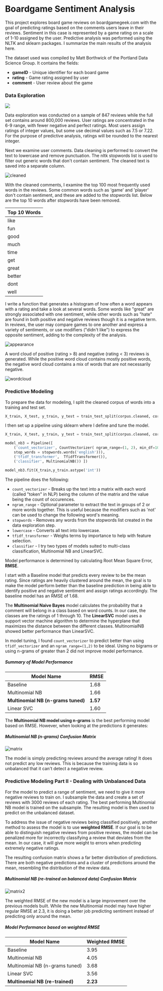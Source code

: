 # Boardgame Sentiment Analysis

This project explores board game reviews on boardgamegeek.com with the goal of predicting ratings based on the comments users leave in their reviews. Sentiment in this case is represented by a game rating on a scale of 1-10 assigned by the user. Predictive analysis was performed using the NLTK and sklearn packages. I summarize the main results of the analysis here.

The dataset used was compiled by Matt Borthwick of the Portland Data Science Group. It contains the fields:

* **gameID** - Unique identifier for each board game 
* **rating** - Game rating assigned by user
* **comment** - User review about the game 

### Data Exploration

<img src="https://github.com/jushih/Sentiment-Analysis/blob/master/images/histogram.png" />

Data exploration was conducted on a sample of 847 reviews while the full set contains around 800,000 reviews. User ratings are concentrated in the 6-9 range, with fewer negative and perfect ratings. Most users assign ratings of integer values, but some use decimal values such as 7.5 or 7.22. For the purpose of predictive analysis, ratings will be rounded to the nearest integer.

Next we examine user comments. Data cleaning is performed to convert the text to lowercase and remove punctuation. The nltk stopwords list is used to filter out generic words that don't contain sentiment. The cleaned text is saved into a separate column.

![cleaned](/images/cleaned_text.png)

With the cleaned comments, I examine the top 100 most frequently used words in the reviews. Some common words such as 'game' and 'player' don't contain sentiment, and these are added to the stopwords list. Below are the top 10 words after stopwords have been removed. 

| Top 10 Words |
| ------------ |
| like         |
| fun          |
| good         |
| much         |
| time         |
| get          |
| great        |
| better       |
| dont         |
| well         |
  
I write a function that generates a histogram of how often a word appears with a rating and take a look at several words. Some words like "great" are strongly associated with one sentiment, while other words such as "hate" are found in both positive and negative reviews though it is a negative term. In reviews, the user may compare games to one another and express a variety of sentiments, or use modifiers ("didn't like") to express the opposite sentiment, adding to the complexity of the analysis.

![appearance](/images/great_hate.png)

A word cloud of positive (rating > 8) and negative (rating < 3) reviews is generated. While the positive word cloud contains mostly positive words, the negative word cloud contains a mix of words that are not necessarily negative.

![wordcloud](/images/wordcloud.png)

### Predictive Modeling

To prepare the data for modeling, I split the cleaned corpus of words into a training and test set.

```python
X_train, X_test, y_train, y_test = train_test_split(corpus.cleaned, corpus.rating, test_size=0.20)
```

I then set up a pipeline using sklearn where I define and tune the model.

```python
X_train, X_test, y_train, y_test = train_test_split(corpus.cleaned, corpus.rating, test_size=0.20)

model_nb3 = Pipeline([
    ('count_vectorizer', CountVectorizer( ngram_range=(1, 2), min_df=10, lowercase = True, 
    stop_words = stopwords.words('english'))), 
    ('tfidf_transformer',  TfidfTransformer()), 
    ('classifier', MultinomialNB()) ])

model_nb3.fit(X_train,y_train.astype('int'))
```

The pipeline does the following:

* `count_vectorizer` - Breaks up the text into a matrix with each word (called "token" in NLP) being the column of the matrix and the value being the count of occurences. 
* `ngram_range` - Optional parameter to extract the text in groups of 2 or more words together. This is useful because the modifiers such as 'not' can be used to change the following word's meaning.
* `stopwords` - Removes any words from the stopwords list created in the data exploration step.
* `lowercase` - Converts all text into lowercase.
* `tfidf_transformer` - Weighs terms by importance to help with feature selection.
* `classifier` - I try two types of models suited to multi-class classification, Multinomial NB and LinearSVC.

Model performance is determined by calculating Root Mean Square Error, **RMSE**.

I start with a Baseline model that predicts every review to be the mean rating. Since ratings are heavily clustered around the mean, the goal is to make the model perform better than the baseline prediction in being able to identify positive and negative sentiment and assign ratings accordingly. The baseline model has an RMSE of 1.68.

The **Multinomial Naive Bayes** model calculates the probability that a comment will belong in a class based on word counts. In our case, the classes are the ratings of 1 through 10. The **LinearSVC** model uses a support vector machine algorithm to determine the hyperplane that maximizes the distance between the different classes. 
MultinomialNB showed better performance than LinearSVC.

In model tuning, I found `count_vectorizer` to predict better than using `tfidf_vectorizer` and an `ngram_range=(1,2)` to be ideal. Using no bigrams or using n-grams of greater than 2 did not improve model performance. 

##### Summary of Model Performance

| Model Name                        | RMSE    |  
| ----------------------------------| ------- |
| Baseline                          | 1.68    |
| Multinomial NB                    | 1.66    |
| **Multinomial NB (n-grams tuned)**  | **1.57**  |
| Linear SVC                        | 1.60    |

The **Multinomial NB model using n-grams** is the best performing model based on RMSE. However, when looking at the predictions it generates:

##### Multinomial NB (n-grams) Confusion Matrix
![matrix](/images/multinomialNB_ngrams.png)

The model is simply predicting reviews around the average rating! It does not predict any low reviews. This is because the training data is so unbalanced that it can't detect a negative review.

### Predictive Modeling Part II - Dealing with Unbalanced Data

For the model to predict a range of sentiment, we need to give it more negative reviews to train on. I subsample the data and create a set of reviews with 3000 reviews of each rating. The best performing Multinomial NB model is trained on the subsample. The resulting model is then used to predict on the unbalanced dataset.

To address the issue of negative reviews being classified positively, another method to assess the model is to use **weighted RMSE**. If our goal is to be able to distinguish negative reviews from positive reviews, the model can be penalized more for incorrectly classifying a review that deviates from the mean. In our case, it will give more weight to errors when predicting extremely negative ratings.

The resulting confusion matrix shows a far better distribution of predictions. There are both negative predictions and a cluster of predictions around the mean, resembling the distribution of the review data.

##### Multinomial NB (re-trained on balanced data) Confusion Matrix
![matrix2](/images/multinomial_retrained.png)

The weighted RMSE of the new model is a large improvement over the previous models built. While the new Multinomial model may have higher regular RMSE at 2.3, it is doing a better job predicting sentiment instead of predicting only around the mean.  

##### Model Performance based on weighted RMSE

| Model Name                     | Weighted RMSE  |  
| -------------------------------| -------------- |
| Baseline                       | 3.95           |
| Multinomial NB                 | 4.05           |
| Multinomial NB (n-grams tuned) | 3.68           |
| Linear SVC                     | 3.56           |
| **Multinomial NB (re-trained)**  | **2.23**         |






